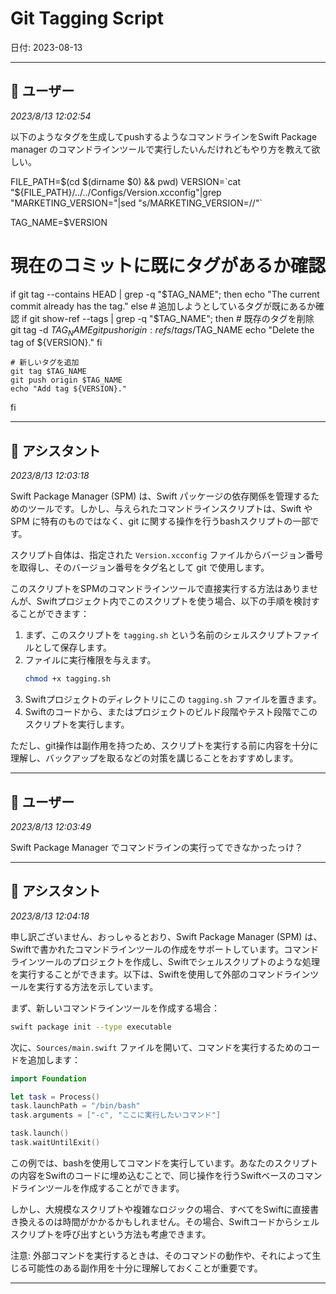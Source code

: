 # Git Tagging Script

日付: 2023-08-13

---

## 👤 ユーザー
*2023/8/13 12:02:54*

以下のようなタグを生成してpushするようなコマンドラインをSwift Package manager のコマンドラインツールで実行したいんだけれどもやり方を教えて欲しい。

FILE_PATH=$(cd $(dirname $0) && pwd)
VERSION=`cat "${FILE_PATH}/../../Configs/Version.xcconfig"|grep "MARKETING_VERSION="|sed "s/MARKETING_VERSION=//"`

TAG_NAME=$VERSION
# 現在のコミットに既にタグがあるか確認
if git tag --contains HEAD | grep -q "$TAG_NAME"; then
    echo "The current commit already has the tag."
else
    # 追加しようとしているタグが既にあるか確認
    if git show-ref --tags | grep -q "$TAG_NAME"; then
         # 既存のタグを削除
        git tag -d $TAG_NAME
        git push origin :refs/tags/$TAG_NAME
        echo "Delete the tag of ${VERSION}."
    fi

    # 新しいタグを追加
    git tag $TAG_NAME
    git push origin $TAG_NAME
    echo "Add tag ${VERSION}."
fi

---

## 🤖 アシスタント
*2023/8/13 12:03:18*

Swift Package Manager (SPM) は、Swift パッケージの依存関係を管理するためのツールです。しかし、与えられたコマンドラインスクリプトは、Swift や SPM に特有のものではなく、git に関する操作を行うbashスクリプトの一部です。

スクリプト自体は、指定された `Version.xcconfig` ファイルからバージョン番号を取得し、そのバージョン番号をタグ名として git で使用します。

このスクリプトをSPMのコマンドラインツールで直接実行する方法はありませんが、Swiftプロジェクト内でこのスクリプトを使う場合、以下の手順を検討することができます：

1. まず、このスクリプトを `tagging.sh` という名前のシェルスクリプトファイルとして保存します。
2. ファイルに実行権限を与えます。
   ```bash
   chmod +x tagging.sh
   ```
3. Swiftプロジェクトのディレクトリにこの `tagging.sh` ファイルを置きます。
4. Swiftのコードから、またはプロジェクトのビルド段階やテスト段階でこのスクリプトを実行します。

ただし、git操作は副作用を持つため、スクリプトを実行する前に内容を十分に理解し、バックアップを取るなどの対策を講じることをおすすめします。

---

## 👤 ユーザー
*2023/8/13 12:03:49*

Swift Package Manager でコマンドラインの実行ってできなかったっけ？

---

## 🤖 アシスタント
*2023/8/13 12:04:18*

申し訳ございません、おっしゃるとおり、Swift Package Manager (SPM) は、Swiftで書かれたコマンドラインツールの作成をサポートしています。コマンドラインツールのプロジェクトを作成し、Swiftでシェルスクリプトのような処理を実行することができます。以下は、Swiftを使用して外部のコマンドラインツールを実行する方法を示しています。

まず、新しいコマンドラインツールを作成する場合：

```bash
swift package init --type executable
```

次に、`Sources/main.swift` ファイルを開いて、コマンドを実行するためのコードを追加します：

```swift
import Foundation

let task = Process()
task.launchPath = "/bin/bash"
task.arguments = ["-c", "ここに実行したいコマンド"]

task.launch()
task.waitUntilExit()
```

この例では、bashを使用してコマンドを実行しています。あなたのスクリプトの内容をSwiftのコードに埋め込むことで、同じ操作を行うSwiftベースのコマンドラインツールを作成することができます。

しかし、大規模なスクリプトや複雑なロジックの場合、すべてをSwiftに直接書き換えるのは時間がかかるかもしれません。その場合、Swiftコードからシェルスクリプトを呼び出すという方法も考慮できます。

注意: 外部コマンドを実行するときは、そのコマンドの動作や、それによって生じる可能性のある副作用を十分に理解しておくことが重要です。

---
